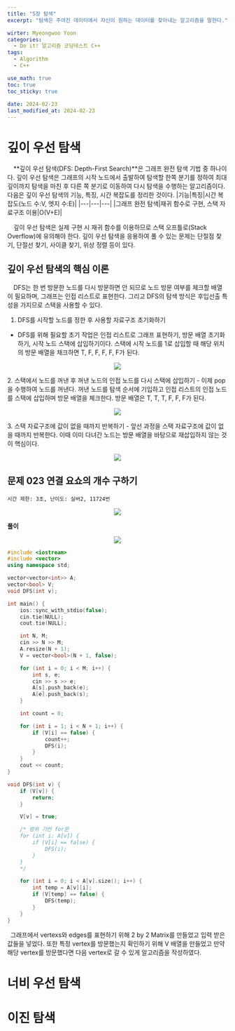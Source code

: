 ```yaml
---
title: "5장 탐색"
excerpt: "탐색은 주어진 데이터에서 자신이 원하는 데이터를 찾아내는 알고리즘을 말한다."

wirter: Myeongwoo Yoon
categories:
  - Do it! 알고리즘 코딩테스트 C++
tags:
  - Algorithm
  - C++

use_math: true
toc: true
toc_sticky: true
 
date: 2024-02-23
last_modified_at: 2024-02-23
---
```


깊이 우선 탐색
======
　**깊이 우선 탐색(DFS: Depth-First Search)**은 그래프 완전 탐색 기법 중 하나이다. 깊이 우선 탐색은 그래프의 시작 노드에서 출발하여 탐색할 한쪽 분기를 정하여 최대 깊이까지 탐색을 마친 후 다른 쪽 분기로 이동하여 다시 탐색을 수행하는 알고리즘이다. 다음은 깊이 우선 탐색의 기능, 특징, 시간 복잡도를 정리한 것이다.
|기능|특징|시간 복잡도(노드 수:V, 엣지 수:E)|
|---|---|---|
|그래프 완전 탐색|재귀 함수로 구현, 스택 자료구조 이용|O(V+E)|

　깊이 우선 탐색은 실제 구현 시 재귀 함수를 이용하므로 스택 오프틀로(Stack Overflow)에 유의해야 한다. 깊이 우선 탐색을 응용하여 풀 수 있는 문제는 단절점 찾기, 단절선 찾기, 사이클 찾기, 위상 정렬 등이 있다.

깊이 우선 탐색의 핵심 이론
------
　DFS는 한 번 방문한 노드를 다시 방문하면 안 되므로 노드 방문 여부를 체크할 배열이 필요하며, 그래프는 인접 리스트로 표현한다. 그리고 DFS의 탐색 방식은 후입선출 특성을 가지므로 스택을 사용할 수 있다.
1. DFS를 시작할 노드를 정한 후 사용할 자료구조 초기화하기
  - DFS를 위해 필요할 초기 작업은 인접 리스트로 그래프 표현하기, 방문 배열 초기화하기, 시작 노드 스택에 삽입하기이다. 스택에 시작 노드를 1로 삽입할 때 해당 위치의 방문 배열을 채크하면 T, F, F, F, F, F가 된다.
  <p align="center"><img src="/assets/img/Do-it!-알고리즘-코딩테스트-C++/5장 탐색/1-1.JPEG"></p>
2. 스택에서 노드를 꺼낸 후 꺼낸 노드의 인접 노드를 다시 스택에 삽입하기
  - 이제 pop을 수행하여 노드를 꺼낸다. 꺼낸 노드를 탐색 순서에 기입하고 인접 리스트의 인접 노드를 스택에 삽입하며 방문 배열을 체크한다. 방문 배열은 T, T, T, F, F, F가 된다.
  <p align="center"><img src="/assets/img/Do-it!-알고리즘-코딩테스트-C++/5장 탐색/1-2.JPEG"></p>
3. 스택 자료구조에 값이 없을 때까지 반복하기
  - 앞선 과정을 스택 자료구조에 값이 없을 때까지 반복한다. 이때 이미 다녀간 노드는 방문 배열을 바탕으로 재삽입하지 않는 것이 핵심이다.
  <p align="center"><img src="/assets/img/Do-it!-알고리즘-코딩테스트-C++/5장 탐색/1-3.JPEG"></p>

문제 023 연결 요쇼의 개수 구하기
------
`시간 제한: 3초, 난이도: 실버2, 11724번`
<p align="center"><img src="/assets/img/Do-it!-알고리즘-코딩테스트-C++/5장 탐색/1-4.png"></p>

**풀이**<br/>
<p align="center"><img src="/assets/img/Do-it!-알고리즘-코딩테스트-C++/5장 탐색/1-5.jpeg"></p>

```cpp
#include <iostream>
#include <vector>
using namespace std;

vector<vector<int>> A;
vector<bool> V;
void DFS(int v);

int main() {
	ios::sync_with_stdio(false);
	cin.tie(NULL);
	cout.tie(NULL);

	int N, M;
	cin >> N >> M;
	A.resize(N + 1);
	V = vector<bool>(N + 1, false);

	for (int i = 0; i < M; i++) {
		int s, e;
		cin >> s >> e;
		A[s].push_back(e);
		A[e].push_back(s);
	}

	int count = 0;

	for (int i = 1; i < N + 1; i++) {
		if (V[i] == false) {
			count++;
			DFS(i);
		}
	}
	cout << count;
}

void DFS(int v) {
	if (V[v]) {
		return;
	}

	V[v] = true;

	/* 범위 기반 for문
	for (int i: A[v]) {
		if (V[i] == false) {
			DFS(i);
		}
	}
	*/

	for (int i = 0; i < A[v].size(); i++) {
		int temp = A[v][i];
		if (V[temp] == false) {
			DFS(temp);
		}
	}
}
```

&ensp;그래프에서 vertexs와 edges를 표현하기 위해 2 by 2 Matrix를 만들었고 입력 받은 값들을 넣었다. 또한 특정 vertex를 방문했는지 확인하기 위해 V 배열을 만들었고 만약 해당 vertex를 방문했다면 다음 vertex로 갈 수 있게 알고리즘을 작성하였다.

너비 우선 탐색
======

이진 탐색
======